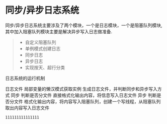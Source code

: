<!--
 * @Author: zjl 3106825030@qq.com
 * @Date: 2024-04-09 23:19:42
 * @LastEditors: zjl 3106825030@qq.com
 * @LastEditTime: 2024-04-09 23:20:49
 * @FilePath: /MyWebServer/log/README.md
 * @Description: 这是默认设置,请设置`customMade`, 打开koroFileHeader查看配置 进行设置: https://github.com/OBKoro1/koro1FileHeader/wiki/%E9%85%8D%E7%BD%AE
-->

同步/异步日志系统
===============
同步/异步日志系统主要涉及了两个模块，一个是日志模块，一个是阻塞队列模块,其中加入阻塞队列模块主要是解决异步写入日志做准备.
> * 自定义阻塞队列
> * 单例模式创建日志
> * 同步日志
> * 异步日志
> * 实现按天、超行分类


日志系统的运行机制

日志文件
    局部变量的懒汉模式获取实例
    生成日志文件，并判断同步和异步写入方式
同步
    判断是否分文件
    直接格式化输出内容，将信息写入日志文件
异步
    判断是否分文件
    格式化输出内容，将内容写入阻塞队列，创建一个写线程，从阻塞队列取出内容写入日志文件

    111111111111111